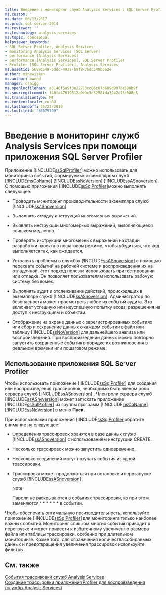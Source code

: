 ```yaml
---
title: Введение в мониторинг служб Analysis Services с SQL Server Profiler | Документация Майкрософт
ms.custom: ''
ms.date: 06/13/2017
ms.prod: sql-server-2014
ms.reviewer: ''
ms.technology: analysis-services
ms.topic: conceptual
helpviewer_keywords:
- SQL Server Profiler, Analysis Services
- monitoring Analysis Services [SQL Server]
- performance [Analysis Services]
- performance [Analysis Services], SQL Server Profiler
- Profiler [SQL Server Profiler], Analysis Services
ms.assetid: 568ec549-5ddc-493a-b9f8-3bdc548b562e
author: minewiskan
ms.author: owend
manager: craigg
ms.openlocfilehash: a3146f5a9f3e22753cc86c07b609d997be580b9f
ms.sourcegitcommit: f40fa47619512a9a9c3e3258fda3242c76c008e6
ms.translationtype: MT
ms.contentlocale: ru-RU
ms.lasthandoff: 05/23/2019
ms.locfileid: "66079799"
---
```

# <a name="introduction-to-monitoring-analysis-services-with-sql-server-profiler"></a>Введение в мониторинг служб Analysis Services при помощи приложения SQL Server Profiler
  Приложение [!INCLUDE[ssSqlProfiler](../../includes/sssqlprofiler-md.md)] можно использовать для мониторинга событий, формируемых экземпляром служб [!INCLUDE[msCoName](../../includes/msconame-md.md)] [!INCLUDE[ssNoVersion](../../includes/ssnoversion-md.md)] [!INCLUDE[ssASnoversion](../../includes/ssasnoversion-md.md)]. С помощью приложения [!INCLUDE[ssSqlProfiler](../../includes/sssqlprofiler-md.md)]можно выполнять следующее:  
  
-   Проводить мониторинг производительности экземпляра служб [!INCLUDE[ssASnoversion](../../includes/ssasnoversion-md.md)].  
  
-   Выполнять отладку инструкций многомерных выражений.  
  
-   Выявлять инструкции многомерных выражений, выполняющиеся слишком медленно.  
  
-   Проверять инструкции многомерных выражений на стадии разработки проекта в пошаговом режиме, чтобы убедиться, что код выполняется так, как ожидается.  
  
-   Устранять проблемы в службах [!INCLUDE[ssASnoversion](../../includes/ssasnoversion-md.md)] с помощью перехвата событий на рабочей системе и воспроизведения их на отладочной. Этот подход полезно использовать при тестировании или отладке. Он позволяет пользователям использовать рабочую систему без помех.  
  
-   Выполнять аудит и отслеживание действий, происходящих в экземпляре служб [!INCLUDE[ssASnoversion](../../includes/ssasnoversion-md.md)]. Администратор по безопасности может просмотреть любое из событий аудита. Это включает успешную или неуспешную попытку входа, разрешения на доступ к инструкциям и объектам.  
  
-   Отображение на экране данных о зарегистрированных событиях или сбор и сохранение данных о каждом событии в файл или таблицу [!INCLUDE[ssNoVersion](../../includes/ssnoversion-md.md)] для дальнейшего анализа или воспроизведения. При воспроизведении данных можно повторно запустить сохраненные события в порядке их возникновения в реальном времени или пошаговом режиме.  
  
## <a name="using-sql-server-profiler"></a>Использование приложения SQL Server Profiler  
 Чтобы использовать приложение [!INCLUDE[ssSqlProfiler](../../includes/sssqlprofiler-md.md)] для создания или воспроизведения трассировок, необходимо быть членом роли сервера служб [!INCLUDE[ssASnoversion](../../includes/ssasnoversion-md.md)] . Член роли сервера служб [!INCLUDE[ssASnoversion](../../includes/ssasnoversion-md.md)] может запускать приложение [!INCLUDE[ssSqlProfiler](../../includes/sssqlprofiler-md.md)] из группы программ [!INCLUDE[msCoName](../../includes/msconame-md.md)] [!INCLUDE[ssNoVersion](../../includes/ssnoversion-md.md)] в меню **Пуск** .  
  
 При использовании приложения [!INCLUDE[ssSqlProfiler](../../includes/sssqlprofiler-md.md)]обратите внимание на следующее:  
  
-   Определения трассировок хранятся в базе данных служб [!INCLUDE[ssASnoversion](../../includes/ssasnoversion-md.md)] с использованием инструкции CREATE.  
  
-   Несколько трассировок можно запустить одновременно.  
  
-   Несколько соединений могут получать события из одной трассировки.  
  
-   Трассировка может продолжаться при остановке и перезапуске служб [!INCLUDE[ssASnoversion](../../includes/ssasnoversion-md.md)] .  
  
    > [!NOTE]  
    >  Пароли не раскрываются в событиях трассировки, но при этом заменяются \* \* \* \* \* \* в событии.  
  
 Чтобы обеспечить оптимальную производительность, используйте приложение [!INCLUDE[ssSqlProfiler](../../includes/sssqlprofiler-md.md)] для мониторинга только наиболее важных событий. Мониторинг слишком многих событий приводит к перегрузке и может привести к избыточному увеличению размера файла или таблицы трассировки, особенно при длительном мониторинге. Кроме того, для ограничения количества собираемых данных и предотвращения увеличения трассировок используйте фильтры.  
  
## <a name="see-also"></a>См. также  
 [События трассировки служб Analysis Services](https://docs.microsoft.com/bi-reference/trace-events/analysis-services-trace-events)   
 [Создание трассировки приложения Profiler для воспроизведения (службы Analysis Services)](create-profiler-traces-for-replay-analysis-services.md)  
  
  
